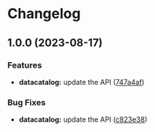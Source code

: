 # Changelog

## 1.0.0 (2023-08-17)


### Features

* **datacatalog:** update the API ([747a4af](https://github.com/googleapis/google-api-nodejs-client/commit/747a4af6ff6b5056fd3f79d9e43d0df2964ed0ea))


### Bug Fixes

* **datacatalog:** update the API ([c823e38](https://github.com/googleapis/google-api-nodejs-client/commit/c823e3831574adccc47767ced24b842600235211))
